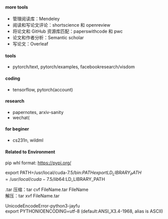 #### more tools 
- 管理阅读库：Mendeley
- 阅读和写论文评论：shortscience 和 openreview
- 将论文和 GitHub 资源库匹配：paperswithcode 和 pwc
- 论文和作者分析：Semantic scholar
- 写论文：Overleaf

#### tools
- pytorch/text, pytorch/examples, facebookresearch/visdom

#### coding
- tensorflow, pytorch(account)

#### research
- papernotes, arxiv-sanity
- wechat(

#### for beginer
- cs231n, wildml

#### Related to Environment 

pip whl format:  https://pypi.org/  

export PATH=/usr/local/cuda-7.5/bin:$PATH  
export LD_LIBRARY_PATH=/usr/local/cuda-7.5/lib64:$LD_LIBRARY_PATH  

.tar
压缩：tar cvf FileName.tar FileName  
解压：tar xvf FileName.tar  

UnicodeEncodeError-python3-jayfu  
export PYTHONIOENCODING=utf-8 (default:ANSI_X3.4-1968, alias is ASCII)
